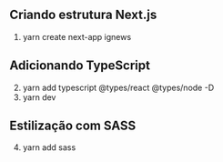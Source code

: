 ## Criando estrutura Next.js
1. yarn create next-app ignews

## Adicionando TypeScript
2. yarn add typescript @types/react @types/node -D
3. yarn dev <!-- Next vai criar o arquivo tsconfig.json -->

## Estilização com SASS
4. yarn add sass